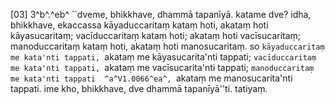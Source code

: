 [03] 3^b^.^eb^ ``dveme, bhikkhave, dhammā tapanīyā. katame  dve? idha, bhikkhave, ekaccassa kāyaduccaritaṃ kataṃ hoti, akataṃ  hoti kāyasucaritaṃ; vacīduccaritaṃ kataṃ hoti; akataṃ hoti  vacīsucaritaṃ; manoduccaritaṃ kataṃ hoti, akataṃ hoti manosucaritaṃ.  so `kāyaduccaritaṃ me kata'nti tappati, `akataṃ me kāyasucarita'nti  tappati; `vacīduccaritaṃ me kata'nti tappati, `akataṃ me  vacīsucarita'nti tappati; `manoduccaritaṃ me kata'nti tappati  ^a^V1.0066^ea^, `akataṃ me manosucarita'nti tappati. ime kho, bhikkhave, dve dhammā  tapanīyā''ti. tatiyaṃ.